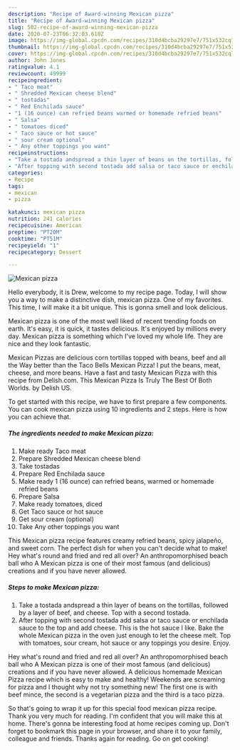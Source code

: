 ```yaml
---
description: "Recipe of Award-winning Mexican pizza"
title: "Recipe of Award-winning Mexican pizza"
slug: 502-recipe-of-award-winning-mexican-pizza
date: 2020-07-23T06:32:03.610Z
image: https://img-global.cpcdn.com/recipes/310d4bcba29297e7/751x532cq70/mexican-pizza-recipe-main-photo.jpg
thumbnail: https://img-global.cpcdn.com/recipes/310d4bcba29297e7/751x532cq70/mexican-pizza-recipe-main-photo.jpg
cover: https://img-global.cpcdn.com/recipes/310d4bcba29297e7/751x532cq70/mexican-pizza-recipe-main-photo.jpg
author: John Jones
ratingvalue: 4.1
reviewcount: 49999
recipeingredient:
- " Taco meat"
- " Shredded Mexican cheese blend"
- " tostadas"
- " Red Enchilada sauce"
- "1 (16 ounce) can refried beans warmed or homemade refried beans"
- " Salsa"
- " tomatoes diced"
- " Taco sauce or hot sauce"
- " sour cream optional"
- " Any other toppings you want"
recipeinstructions:
- "Take a tostada andspread a thin layer of beans on the tortillas, followed by a layer of beef, and cheese. Top with a second tostada."
- "After topping with second tostada add salsa or taco sauce or enchilada sauce to the top and add cheese. This is the hot sauce I like. Bake the whole Mexican pizza in the oven just enough to let the cheese melt. Top with tomatoes, sour cream, hot sauce or any toppings you desire. Enjoy."
categories:
- Recipe
tags:
- mexican
- pizza

katakunci: mexican pizza 
nutrition: 241 calories
recipecuisine: American
preptime: "PT20M"
cooktime: "PT51M"
recipeyield: "1"
recipecategory: Dessert

---
```



![Mexican pizza](https://img-global.cpcdn.com/recipes/310d4bcba29297e7/751x532cq70/mexican-pizza-recipe-main-photo.jpg)

Hello everybody, it is Drew, welcome to my recipe page. Today, I will show you a way to make a distinctive dish, mexican pizza. One of my favorites. This time, I will make it a bit unique. This is gonna smell and look delicious.

Mexican pizza is one of the most well liked of recent trending foods on earth. It's easy, it is quick, it tastes delicious. It's enjoyed by millions every day. Mexican pizza is something which I've loved my whole life. They are nice and they look fantastic.

Mexican Pizzas are delicious corn tortillas topped with beans, beef and all the Way better than the Taco Bells Mexican Pizza! I put the beans, meat, cheese, and more beans. Have a fast and tasty Mexican Pizza with this recipe from Delish.com. This Mexican Pizza Is Truly The Best Of Both Worlds. by Delish US.


To get started with this recipe, we have to first prepare a few components. You can cook mexican pizza using 10 ingredients and 2 steps. Here is how you can achieve that.

<!--inarticleads1-->

##### The ingredients needed to make Mexican pizza:

1. Make ready  Taco meat
1. Prepare  Shredded Mexican cheese blend
1. Take  tostadas
1. Prepare  Red Enchilada sauce
1. Make ready 1 (16 ounce) can refried beans, warmed or homemade refried beans
1. Prepare  Salsa
1. Make ready  tomatoes, diced
1. Get  Taco sauce or hot sauce
1. Get  sour cream (optional)
1. Take  Any other toppings you want


This Mexican pizza recipe features creamy refried beans, spicy jalapeño, and sweet corn. The perfect dish for when you can&#39;t decide what to make! Hey what&#39;s round and fried and red all over? An anthropomorphised beach ball who A Mexican pizza is one of their most famous (and delicious) creations and if you have never allowed. 

<!--inarticleads2-->

##### Steps to make Mexican pizza:

1. Take a tostada andspread a thin layer of beans on the tortillas, followed by a layer of beef, and cheese. Top with a second tostada.
1. After topping with second tostada add salsa or taco sauce or enchilada sauce to the top and add cheese. This is the hot sauce I like. Bake the whole Mexican pizza in the oven just enough to let the cheese melt. Top with tomatoes, sour cream, hot sauce or any toppings you desire. Enjoy.


Hey what&#39;s round and fried and red all over? An anthropomorphised beach ball who A Mexican pizza is one of their most famous (and delicious) creations and if you have never allowed. A delicious homemade Mexican Pizza recipe which is easy to make and healthy! Weekends are screaming for pizza and I thought why not try something new! The first one is with beef mince, the second is a vegetarian pizza and the third is a taco pizza. 

So that's going to wrap it up for this special food mexican pizza recipe. Thank you very much for reading. I'm confident that you will make this at home. There's gonna be interesting food at home recipes coming up. Don't forget to bookmark this page in your browser, and share it to your family, colleague and friends. Thanks again for reading. Go on get cooking!
